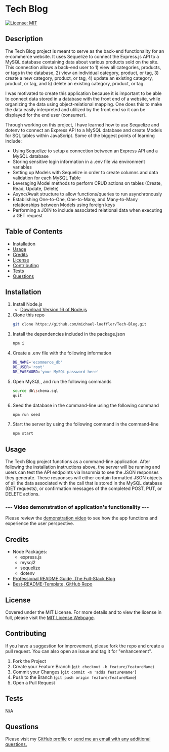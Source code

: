 # Tech Blog

[![License: MIT](https://img.shields.io/badge/License-MIT-yellow.svg)](https://opensource.org/licenses/MIT)

## Description
    
The Tech Blog project is meant to serve as the back-end functionality for an e-commerce website. It uses Sequelize to connect the Express.js API to a MySQL database containing data about various products sold on the site. This connection allows a back-end user to 1) view all categories, products, or tags in the database, 2) view an individual category, product, or tag, 3) create a new category, product, or tag, 4) update an existing category, product, or tag, and 5) delete an existing category, product, or tag.

I was motivated to create this application because it is important to be able to connect data stored in a database with the front end of a website, while organizing the data using object-relational mapping. One does this to make the data easily interpreted and utilized by the front end so it can be displayed for the end user (consumer).

Through working on this project, I have learned how to use Sequelize and dotenv to connect an Express API to a MySQL database and create Models for SQL tables within JavaScript. Some of the biggest points of learning include:

* Using Sequelize to setup a connection between an Express API and a MySQL database
* Storing sensitive login information in a .env file via environment variables
* Setting up Models with Sequelize in order to create columns and data validation for each MySQL Table
* Leveraging Model methods to perform CRUD actions on tables (Create, Read, Update, Delete)
* Async/Await structure to allow functions/queries to run asynchronously
* Establishing One-to-One, One-to-Many, and Many-to-Many relationships between Models using foreign keys
* Performing a JOIN to include associated relational data when executing a GET request

## Table of Contents
        
- [Installation](#installation)
- [Usage](#usage)
- [Credits](#credits)
- [License](#license)
- [Contributing](#contributing)
- [Tests](#tests)
- [Questions](#questions)
 
## Installation
            
1. Install Node.js
    - [Download Version 16 of Node.js](https://nodejs.org/download/release/v16.18.0/node-v16.18.0-x64.msi)
2. Clone this repo
   ```sh
   git clone https://github.com/michael-loeffler/Tech-Blog.git
   ```
3. Install the dependencies included in the package.json
   ```sh
   npm i
   ```
4. Create a .env file with the following information
   ```sh
   DB_NAME='ecommerce_db'
   DB_USER='root'
   DB_PASSWORD='your MySQL password here'
   ```
5. Open MySQL, and run the following commands 
   ```sh
   source db\schema.sql
   quit
   ```
6. Seed the database in the command-line using the following command
   ```sh
   npm run seed
   ```
7. Start the server by using the following command in the command-line
   ```sh
   npm start
   ```
    
## Usage
    
The Tech Blog project functions as a command-line application. After following the installation instructions above, the server will be running and users can test the API endpoints via Insomnia to see the JSON responses they generate. These responses will either contain formatted JSON objects of all the data associated with the call that is stored in the MySQL database (GET requests), or confirmation messages of the completed POST, PUT, or DELETE actions. 

### --- Video demonstration of application's functionality ---

Please review the [demonstration video](https://drive.google.com/file/d/1s9C0J5U4Zaa1ejMTVhTg4p7wSvJ-G_zW/view) to see how the app functions and experience the user perspective.
    
## Credits

- Node Packages:
    - express.js
    - mysql2
    - sequelize
    - dotenv
- [Professional README Guide, The Full-Stack Blog](https://coding-boot-camp.github.io/full-stack/github/professional-readme-guide)
- [Best-README-Template, GitHub Repo](https://github.com/othneildrew/Best-README-Template/blob/master/BLANK_README.md)

## License
    
Covered under the MIT License. For more details and to view the license in full, please visit the [MIT License Webpage](https://choosealicense.com/licenses/mit/).

## Contributing
    
If you have a suggestion for improvement, please fork the repo and create a pull request. You can also open an issue and tag it for "enhancement".
1. Fork the Project
2. Create your Feature Branch (`git checkout -b feature/featureName`)
3. Commit your Changes (`git commit -m 'adds featureName'`)
4. Push to the Branch (`git push origin feature/featureName`)
5. Open a Pull Request
    
## Tests

N/A

## Questions

Please visit my [GitHub profile](https://github.com/michael-loeffler) or [send me an email with any additional questions.](mailto:michaelloeffler23@gmail.com)